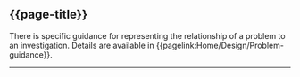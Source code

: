 ## {{page-title}}

There is specific guidance for representing the relationship of a problem to an investigation. Details are available in {{pagelink:Home/Design/Problem-guidance}}.

---